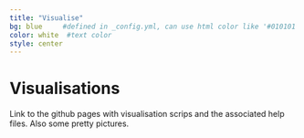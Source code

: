 ```yaml
---
title: "Visualise"
bg: blue     #defined in _config.yml, can use html color like '#010101'
color: white  #text color
style: center
---
```


# Visualisations

Link to the github pages with visualisation scrips and the associated help files.
Also some pretty pictures.
